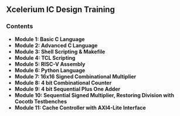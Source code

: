 ## Xcelerium IC Design Training

### Contents
- **Module 1: Basic C Language**
- **Module 2: Advanced C Language**
- **Module 3: Shell Scripting & Makefile**
- **Module 4: TCL Scripting**
- **Module 5: RISC-V Assembly**
- **Module 6: Python Language**
- **Module 7: 16x16 Signed Combinational Multiplier**
- **Module 8: 4 bit Combinational Counter**
- **Module 9: 4 bit Sequential Plus One Adder**
- **Module 10: Sequential Signed Multiplier, Restoring Division with Cocotb Testbenches**
- **Module 11: Cache Controller with AXI4-Lite Interface**
